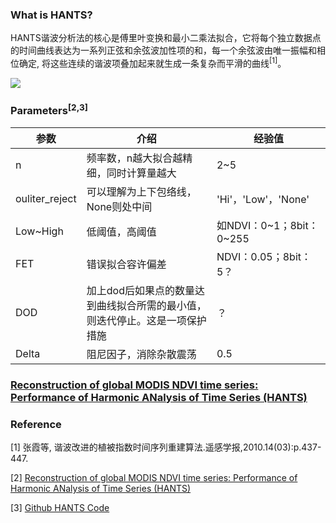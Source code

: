 ### What is HANTS?

HANTS谐波分析法的核心是傅里叶变换和最小二乘法拟合，它将每个独立数据点的时间曲线表达为一系列正弦和余弦波加性项的和，每一个余弦波由唯一振幅和相位确定, 将这些连续的谐波项叠加起来就生成一条复杂而平滑的曲线<sup>[1]</sup>。
    
![](https://mabouali.files.wordpress.com/2011/10/testhants.png)

### Parameters<sup>[2,3]</sup>
| 参数 | 介绍 | 经验值 |
| --- | --- | --- |
| n | 频率数，n越大拟合越精细，同时计算量越大 | 2~5 |
| ouliter_reject | 可以理解为上下包络线，None则处中间 | 'Hi'，'Low'，'None' |
| Low~High | 低阈值，高阈值 | 如NDVI：0~1；8bit：0~255 |
| FET | 错误拟合容许偏差 | NDVI：0.05；8bit：5？ |
| DOD | 加上dod后如果点的数量达到曲线拟合所需的最小值，则迭代停止。这是一项保护措施 | ？ |
| Delta | 阻尼因子，消除杂散震荡 | 0.5 |


### **[Reconstruction of global MODIS NDVI time series: Performance of Harmonic ANalysis of Time Series (HANTS)](https://www.sciencedirect.com/science/article/pii/S0034425715001145#bb0180)**



### Reference

[1] 张霞等, 谐波改进的植被指数时间序列重建算法.遥感学报,2010.14(03):p.437-447.

[2] [Reconstruction of global MODIS NDVI time series: Performance of Harmonic ANalysis of Time Series (HANTS)](https://www.sciencedirect.com/science/article/pii/S0034425715001145#bb0180)

[3] [Github HANTS Code](https://github.com/pckujawa/harmonic_analysis_of_time_series/blob/master/hants/__init__.py)